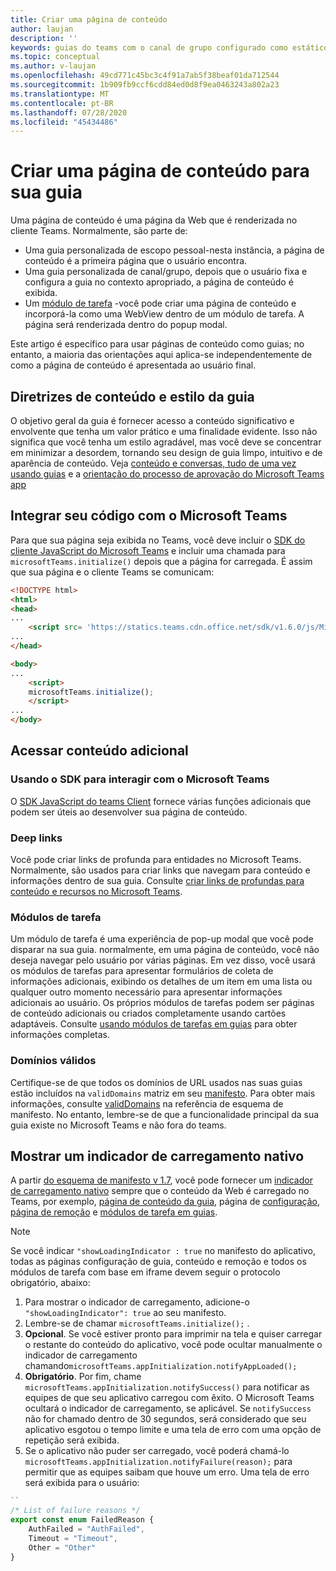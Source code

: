 ```yaml
---
title: Criar uma página de conteúdo
author: laujan
description: ''
keywords: guias do teams com o canal de grupo configurado como estático
ms.topic: conceptual
ms.author: v-laujan
ms.openlocfilehash: 49cd771c45bc3c4f91a7ab5f38beaf01da712544
ms.sourcegitcommit: 1b909fb9ccf6cdd84ed0d8f9ea0463243a802a23
ms.translationtype: MT
ms.contentlocale: pt-BR
ms.lasthandoff: 07/28/2020
ms.locfileid: "45434486"
---
```

# <a name="create-a-content-page-for-your-tab"></a>Criar uma página de conteúdo para sua guia

Uma página de conteúdo é uma página da Web que é renderizada no cliente Teams. Normalmente, são parte de:

* Uma guia personalizada de escopo pessoal-nesta instância, a página de conteúdo é a primeira página que o usuário encontra.
* Uma guia personalizada de canal/grupo, depois que o usuário fixa e configura a guia no contexto apropriado, a página de conteúdo é exibida.
* Um [módulo de tarefa](~/task-modules-and-cards/what-are-task-modules.md) -você pode criar uma página de conteúdo e incorporá-la como uma WebView dentro de um módulo de tarefa. A página será renderizada dentro do popup modal.

Este artigo é específico para usar páginas de conteúdo como guias; no entanto, a maioria das orientações aqui aplica-se independentemente de como a página de conteúdo é apresentada ao usuário final.

## <a name="tab-content-and-style-guidelines"></a>Diretrizes de conteúdo e estilo da guia

O objetivo geral da guia é fornecer acesso a conteúdo significativo e envolvente que tenha um valor prático e uma finalidade evidente. Isso não significa que você tenha um estilo agradável, mas você deve se concentrar em minimizar a desordem, tornando seu design de guia limpo, intuitivo e de aparência de conteúdo. Veja [conteúdo e conversas, tudo de uma vez usando guias](~/tabs/design/tabs.md) e a [orientação do processo de aprovação do Microsoft Teams app](~/concepts/deploy-and-publish/appsource/prepare/frequently-failed-cases.md)

## <a name="integrate-your-code-with-teams"></a>Integrar seu código com o Microsoft Teams

Para que sua página seja exibida no Teams, você deve incluir o [SDK do cliente JavaScript do Microsoft Teams](/javascript/api/overview/msteams-client?view=msteams-client-js-latest) e incluir uma chamada para `microsoftTeams.initialize()` depois que a página for carregada. É assim que sua página e o cliente Teams se comunicam:

```html
<!DOCTYPE html>
<html>
<head>
...
    <script src= 'https://statics.teams.cdn.office.net/sdk/v1.6.0/js/MicrosoftTeams.min.js'></script>
...
</head>

<body>
...
    <script>
    microsoftTeams.initialize();
    </script>
...
</body>
```

## <a name="accessing-additional-content"></a>Acessar conteúdo adicional

### <a name="using-the-sdk-to-interact-with-teams"></a>Usando o SDK para interagir com o Microsoft Teams

O [SDK JavaScript do teams Client](~/tabs/how-to/using-teams-client-sdk.md) fornece várias funções adicionais que podem ser úteis ao desenvolver sua página de conteúdo.

### <a name="deep-links"></a>Deep links

Você pode criar links de profunda para entidades no Microsoft Teams. Normalmente, são usados para criar links que navegam para conteúdo e informações dentro de sua guia. Consulte [criar links de profundas para conteúdo e recursos no Microsoft Teams](~/concepts/build-and-test/deep-links.md).

### <a name="task-modules"></a>Módulos de tarefa

Um módulo de tarefa é uma experiência de pop-up modal que você pode disparar na sua guia. normalmente, em uma página de conteúdo, você não deseja navegar pelo usuário por várias páginas. Em vez disso, você usará os módulos de tarefas para apresentar formulários de coleta de informações adicionais, exibindo os detalhes de um item em uma lista ou qualquer outro momento necessário para apresentar informações adicionais ao usuário. Os próprios módulos de tarefas podem ser páginas de conteúdo adicionais ou criados completamente usando cartões adaptáveis. Consulte [usando módulos de tarefas em guias](~/task-modules-and-cards/task-modules/task-modules-tabs.md) para obter informações completas.

### <a name="valid-domains"></a>Domínios válidos

Certifique-se de que todos os domínios de URL usados nas suas guias estão incluídos na `validDomains` matriz em seu [manifesto](~/concepts/build-and-test/apps-package.md). Para obter mais informações, consulte [validDomains](~/resources/schema/manifest-schema.md#validdomains) na referência de esquema de manifesto. No entanto, lembre-se de que a funcionalidade principal da sua guia existe no Microsoft Teams e não fora do teams.

## <a name="show-a-native-loading-indicator"></a>Mostrar um indicador de carregamento nativo

A partir [do esquema de manifesto v 1.7](../../../resources/schema/manifest-schema.md), você pode fornecer um [indicador de carregamento nativo](../../../resources/schema/manifest-schema.md#showloadingindicator) sempre que o conteúdo da Web é carregado no Teams, por exemplo, [página de conteúdo da guia](#integrate-your-code-with-teams), página de [configuração](configuration-page.md), [página de remoção](removal-page.md) e [módulos de tarefa em guias](../../../task-modules-and-cards/task-modules/task-modules-tabs.md).

> [!NOTE]
> Se você indicar `"showLoadingIndicator : true` no manifesto do aplicativo, todas as páginas configuração de guia, conteúdo e remoção e todos os módulos de tarefa com base em iframe devem seguir o protocolo obrigatório, abaixo:

1. Para mostrar o indicador de carregamento, adicione-o `"showLoadingIndicator": true` ao seu manifesto. 
2. Lembre-se de chamar `microsoftTeams.initialize();` .
3. **Opcional**. Se você estiver pronto para imprimir na tela e quiser carregar o restante do conteúdo do aplicativo, você pode ocultar manualmente o indicador de carregamento chamando`microsoftTeams.appInitialization.notifyAppLoaded();`
4. **Obrigatório**. Por fim, chame `microsoftTeams.appInitialization.notifySuccess()` para notificar as equipes de que seu aplicativo carregou com êxito. O Microsoft Teams ocultará o indicador de carregamento, se aplicável. Se `notifySuccess` não for chamado dentro de 30 segundos, será considerado que seu aplicativo esgotou o tempo limite e uma tela de erro com uma opção de repetição será exibida.
5. Se o aplicativo não puder ser carregado, você poderá chamá-lo `microsoftTeams.appInitialization.notifyFailure(reason);` para permitir que as equipes saibam que houve um erro. Uma tela de erro será exibida para o usuário:

```typescript
``
/* List of failure reasons */
export const enum FailedReason {
    AuthFailed = "AuthFailed",
    Timeout = "Timeout",
    Other = "Other"
}
```
>
